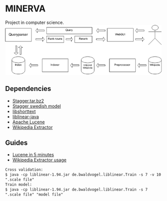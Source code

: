 MINERVA
======

Project in computer science.
![System overview](Question-answering-system.png)

## Dependencies

- [Stagger.tar.bz2](http://mumin.ling.su.se/projects/stagger/snapshot.tar.bz2)  
- [Stagger swedish model](http://mumin.ling.su.se/projects/stagger/swedish.bin.bz2)
- [libshorttext](http://www.csie.ntu.edu.tw/~cjlin/libshorttext/)
- [liblinear-java](http://liblinear.bwaldvogel.de/)
- [Apache Lucene](http://apache.mirrors.spacedump.net/lucene/java/4.10.2)  
- [Wikipedia Extractor](http://medialab.di.unipi.it/Project/SemaWiki/Tools/WikiExtractor.py)

## Guides
- [Lucene in 5 minutes](http://www.lucenetutorial.com/lucene-in-5-minutes.html)  
- [Wikipedia Extractor usage](http://medialab.di.unipi.it/wiki/Wikipedia_Extractor)


```
Cross validation:
$ java -cp liblinear-1.94.jar de.bwaldvogel.liblinear.Train -s 7 -v 10 ".scale file"
Train model:
$ java -cp liblinear-1.94.jar de.bwaldvogel.liblinear.Train -s 7 ".scale file" "model file"
```
